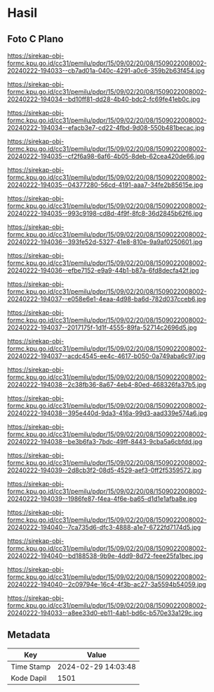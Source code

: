 # Hasil

## Foto C Plano

https://sirekap-obj-formc.kpu.go.id/cc31/pemilu/pdpr/15/09/02/20/08/1509022008002-20240222-194033--cb7ad01a-040c-4291-a0c6-359b2b63f454.jpg

https://sirekap-obj-formc.kpu.go.id/cc31/pemilu/pdpr/15/09/02/20/08/1509022008002-20240222-194034--bd10ff81-dd28-4b40-bdc2-fc69fe41eb0c.jpg

https://sirekap-obj-formc.kpu.go.id/cc31/pemilu/pdpr/15/09/02/20/08/1509022008002-20240222-194034--efacb3e7-cd22-4fbd-9d08-550b481becac.jpg

https://sirekap-obj-formc.kpu.go.id/cc31/pemilu/pdpr/15/09/02/20/08/1509022008002-20240222-194035--cf2f6a98-6af6-4b05-8deb-62cea420de66.jpg

https://sirekap-obj-formc.kpu.go.id/cc31/pemilu/pdpr/15/09/02/20/08/1509022008002-20240222-194035--04377280-56cd-4191-aaa7-34fe2b85615e.jpg

https://sirekap-obj-formc.kpu.go.id/cc31/pemilu/pdpr/15/09/02/20/08/1509022008002-20240222-194035--993c9198-cd8d-4f9f-8fc8-36d2845b62f6.jpg

https://sirekap-obj-formc.kpu.go.id/cc31/pemilu/pdpr/15/09/02/20/08/1509022008002-20240222-194036--393fe52d-5327-41e8-810e-9a9af0250601.jpg

https://sirekap-obj-formc.kpu.go.id/cc31/pemilu/pdpr/15/09/02/20/08/1509022008002-20240222-194036--efbe7152-e9a9-44b1-b87a-6fd8decfa42f.jpg

https://sirekap-obj-formc.kpu.go.id/cc31/pemilu/pdpr/15/09/02/20/08/1509022008002-20240222-194037--e058e6e1-4eaa-4d98-ba6d-782d037cceb6.jpg

https://sirekap-obj-formc.kpu.go.id/cc31/pemilu/pdpr/15/09/02/20/08/1509022008002-20240222-194037--2017175f-1d1f-4555-89fa-52714c2696d5.jpg

https://sirekap-obj-formc.kpu.go.id/cc31/pemilu/pdpr/15/09/02/20/08/1509022008002-20240222-194037--acdc4545-ee4c-4617-b050-0a749aba6c97.jpg

https://sirekap-obj-formc.kpu.go.id/cc31/pemilu/pdpr/15/09/02/20/08/1509022008002-20240222-194038--2c38fb36-8a67-4eb4-80ed-468326fa37b5.jpg

https://sirekap-obj-formc.kpu.go.id/cc31/pemilu/pdpr/15/09/02/20/08/1509022008002-20240222-194038--395e440d-9da3-416a-99d3-aad339e574a6.jpg

https://sirekap-obj-formc.kpu.go.id/cc31/pemilu/pdpr/15/09/02/20/08/1509022008002-20240222-194038--be3b6fa3-7bdc-49ff-8443-9cba5a6cbfdd.jpg

https://sirekap-obj-formc.kpu.go.id/cc31/pemilu/pdpr/15/09/02/20/08/1509022008002-20240222-194039--2d8cb3f2-08d5-4529-aef3-0ff2f5359572.jpg

https://sirekap-obj-formc.kpu.go.id/cc31/pemilu/pdpr/15/09/02/20/08/1509022008002-20240222-194039--1986fe87-f4ea-4f6e-ba65-d1d1e1afba8e.jpg

https://sirekap-obj-formc.kpu.go.id/cc31/pemilu/pdpr/15/09/02/20/08/1509022008002-20240222-194040--7ca735d6-dfc3-4888-a1e7-6722fd7174d5.jpg

https://sirekap-obj-formc.kpu.go.id/cc31/pemilu/pdpr/15/09/02/20/08/1509022008002-20240222-194040--bd188538-9b9e-4dd9-8d72-feee25fa1bec.jpg

https://sirekap-obj-formc.kpu.go.id/cc31/pemilu/pdpr/15/09/02/20/08/1509022008002-20240222-194040--2c09794e-16c4-4f3b-ac27-3a5594b54059.jpg

https://sirekap-obj-formc.kpu.go.id/cc31/pemilu/pdpr/15/09/02/20/08/1509022008002-20240222-194033--a8ee33d0-eb11-4ab1-bd6c-b570e33a129c.jpg


## Metadata

| Key        | Value               |
| ---------- | ------------------- |
| Time Stamp | 2024-02-29 14:03:48 |
| Kode Dapil | 1501                |



